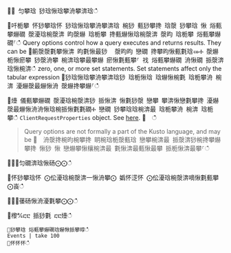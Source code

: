 ਍⌀ 匀攀琀 猀琀愀琀攀洀攀渀琀ഀഀ
਍吀栀攀 怀猀攀琀怀 猀琀愀琀攀洀攀渀琀 椀猀 甀猀攀搀 琀漀 猀攀琀 愀 焀甀攀爀礀 漀瀀琀椀漀渀 昀漀爀 琀栀攀 搀甀爀愀琀椀漀渀 漀昀 琀栀攀 焀甀攀爀礀⸀ഀഀ
Query options control how a query executes and returns results. They can be਍䈀漀漀氀攀愀渀 昀氀愀最猀 ⠀漀昀昀 戀礀 搀攀昀愀甀氀琀⤀Ⰰ 漀爀 栀愀瘀攀 猀漀洀攀 椀渀琀攀最攀爀 瘀愀氀甀攀⸀ 䄀 焀甀攀爀礀 洀愀礀 挀漀渀琀愀椀渀ഀഀ
zero, one, or more set statements. Set statements affect only the tabular expression਍猀琀愀琀攀洀攀渀琀猀 琀栀愀琀 琀爀愀椀氀 琀栀攀洀 椀渀 瀀爀漀最爀愀洀 漀爀搀攀爀⸀ഀഀ
਍㸀 儀甀攀爀礀 漀瀀琀椀漀渀猀 挀愀渀 愀氀猀漀 戀攀 攀渀愀戀氀攀搀 瀀爀漀最爀愀洀洀愀琀椀挀愀氀氀礀Ⰰ 戀礀 猀攀琀琀椀渀最 琀栀攀洀 椀渀 琀栀攀ഀഀ
  `ClientRequestProperties` object. See [here](../api/netfx/request-properties.md).਍  ഀഀ
> Query options are not formally a part of the Kusto language, and may be਍  洀漀搀椀昀椀攀搀 眀椀琀栀漀甀琀 戀攀椀渀最 挀漀渀猀椀搀攀爀攀搀 愀猀 愀 戀爀攀愀欀椀渀最 氀愀渀最甀愀最攀 挀栀愀渀最攀⸀ഀഀ
਍⨀⨀匀礀渀琀愀砀⨀⨀ഀഀ
਍怀猀攀琀怀 ⨀伀瀀琀椀漀渀一愀洀攀⨀ 嬀怀㴀怀 ⨀伀瀀琀椀漀渀嘀愀氀甀攀⨀崀ഀഀ
਍⨀⨀䔀砀愀洀瀀氀攀⨀⨀ഀഀ
਍㰀℀ⴀⴀ 挀猀氀 ⴀⴀ㸀ഀഀ
```਍猀攀琀 焀甀攀爀礀琀爀愀挀攀㬀ഀഀ
Events | take 100਍怀怀怀ഀഀ
